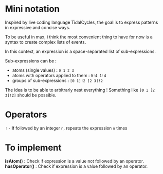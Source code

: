 # Mini notation

Inspired by live coding language TidalCycles, the goal is to express patterns in
expressive and concise ways.

To be useful in max, i think the most convenient thing to have for now is a
syntax to create complex lists of events.

In this context, an expression is a space-separated list of sub-expressions.

Sub-expressions can be :

- atoms (single values) : `0 1 2 3`
- atoms with operators applied to them : `0!4 1!4`
- groups of sub-expressions : `[0 1]!2 [2 3]!2`

The idea is to be able to arbitrarly nest everything ! Something like
`[0 1 [2 3]!2]` should be possible.

# Operators

`!` - If followed by an integer `n`, repeats the expression `n` times

# To implement

**isAtom()** : Check if expression is a value not followed by an operator.
**hasOperator()** : Check if expression is a value followed by an operator.
